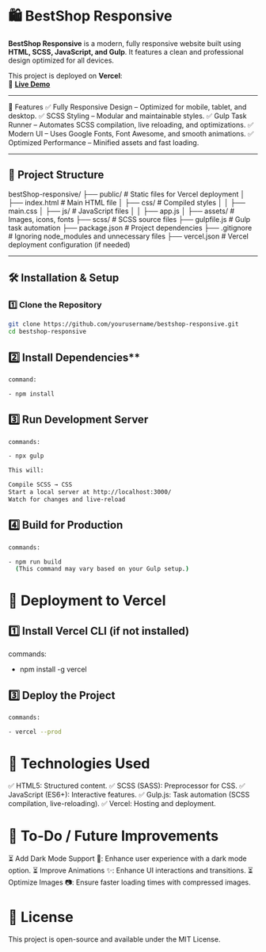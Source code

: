 # 🛍️ BestShop Responsive

**BestShop Responsive** is a modern, fully responsive website built using **HTML, SCSS, JavaScript, and Gulp**. It features a clean and professional design optimized for all devices.

This project is deployed on **Vercel**:  
🔗 **[Live Demo](https://best-shop-resposive.vercel.app)**

---

🚀 Features
✅ Fully Responsive Design – Optimized for mobile, tablet, and desktop.
✅ SCSS Styling – Modular and maintainable styles.
✅ Gulp Task Runner – Automates SCSS compilation, live reloading, and optimizations.
✅ Modern UI – Uses Google Fonts, Font Awesome, and smooth animations.
✅ Optimized Performance – Minified assets and fast loading.

---

## 📂 Project Structure

bestShop-responsive/
├── public/ # Static files for Vercel deployment
│ ├── index.html # Main HTML file
│ ├── css/ # Compiled styles
│ │ ├── main.css
│ ├── js/ # JavaScript files
│ │ ├── app.js
│ ├── assets/ # Images, icons, fonts
├── scss/ # SCSS source files
├── gulpfile.js # Gulp task automation
├── package.json # Project dependencies
├── .gitignore # Ignoring node_modules and unnecessary files
├── vercel.json # Vercel deployment configuration (if needed)

---

## 🛠️ Installation & Setup

### 1️⃣ Clone the Repository

```sh
git clone https://github.com/yourusername/bestshop-responsive.git
cd bestshop-responsive
```

## 2️⃣ Install Dependencies\*\*

```sh
command:

- npm install
```

## 3️⃣ Run Development Server

```sh
commands:

- npx gulp

This will:

Compile SCSS → CSS
Start a local server at http://localhost:3000/
Watch for changes and live-reload
```

## 4️⃣ Build for Production

```sh
commands:

- npm run build
  (This command may vary based on your Gulp setup.)
```

# 🚀 Deployment to Vercel

## 1️⃣ Install Vercel CLI (if not installed)

commands:

- npm install -g vercel

## 3️⃣ Deploy the Project

```sh
commands:

- vercel --prod
```

# 🎨 Technologies Used

✅ HTML5: Structured content.
✅ SCSS (SASS): Preprocessor for CSS.
✅ JavaScript (ES6+): Interactive features.
✅ Gulp.js: Task automation (SCSS compilation, live-reloading).
✅ Vercel: Hosting and deployment.

# 📌 To-Do / Future Improvements

⏳ Add Dark Mode Support 🌙: Enhance user experience with a dark mode option.
⏳ Improve Animations ✨: Enhance UI interactions and transitions.
⏳ Optimize Images 📷: Ensure faster loading times with compressed images.

# 📝 License

This project is open-source and available under the MIT License.
